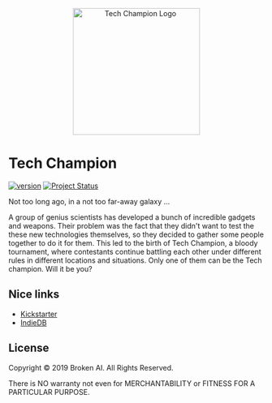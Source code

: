 <p align="center">
    <img src="public/images/logo.png" width=250 alt="Tech Champion Logo">
</p>

# Tech Champion

[![version](https://img.shields.io/badge/version-v0.0.1-red.svg)](https://bitbucket.org/broken-ai/tech_champion/src/master/)
[![Project Status](https://img.shields.io/badge/status-active-brightgreen.svg)](https://bitbucket.org/broken-ai/tech_champion/src/master/)

Not too long ago, in a not too far-away galaxy ...

A group of genius scientists has developed a bunch of incredible gadgets and weapons.
Their problem was the fact that they didn't want to test the these new technologies
themselves, so they decided to gather some people together to do it for them. This led to the
birth of Tech Champion, a bloody tournament, where contestants continue battling each other under different rules in
different locations and situations. Only one of them can be the Tech champion. Will it be you?

## Nice links

* [Kickstarter](https://www.kickstarter.com/?ref=nav) 
* [IndieDB](https://www.indiedb.com/)

## License

Copyright &copy; 2019 Broken AI.
All Rights Reserved.

There is NO warranty not even for MERCHANTABILITY
or FITNESS FOR A PARTICULAR PURPOSE.
